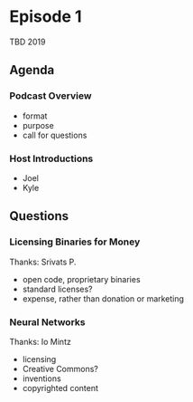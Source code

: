 # Episode 1

TBD 2019

## Agenda

### Podcast Overview

- format
- purpose
- call for questions

### Host Introductions

- Joel
- Kyle

## Questions

### Licensing Binaries for Money

Thanks: Srivats P.

- open code, proprietary binaries
- standard licenses?
- expense, rather than donation or marketing

### Neural Networks

Thanks: Io Mintz

- licensing
- Creative Commons?
- inventions
- copyrighted content
